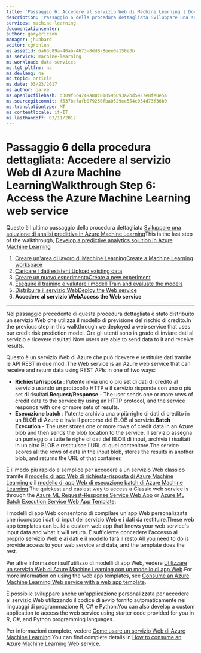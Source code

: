 ```yaml
---
title: 'Passaggio 6: Accedere al servizio Web di Machine Learning | Documentazione Microsoft'
description: 'Passaggio 6 della procedura dettagliata Sviluppare una soluzione predittiva: Accedere a un servizio Web attivo di Azure Machine Learning.'
services: machine-learning
documentationcenter: 
author: garyericson
manager: jhubbard
editor: cgronlun
ms.assetid: 6a65c89a-40ab-4673-8dd8-8eee0a150e3b
ms.service: machine-learning
ms.workload: data-services
ms.tgt_pltfrm: na
ms.devlang: na
ms.topic: article
ms.date: 03/23/2017
ms.author: garye
ms.openlocfilehash: d309f6c4749a80c81859b693a2bd5927e8fe0e54
ms.sourcegitcommit: f537befafb079256fba0529ee554c034d73f36b0
ms.translationtype: MT
ms.contentlocale: it-IT
ms.lasthandoff: 07/11/2017
---
```

# <a name="walkthrough-step-6-access-the-azure-machine-learning-web-service"></a><span data-ttu-id="a8913-103">Passaggio 6 della procedura dettagliata: Accedere al servizio Web di Azure Machine Learning</span><span class="sxs-lookup"><span data-stu-id="a8913-103">Walkthrough Step 6: Access the Azure Machine Learning web service</span></span>

<span data-ttu-id="a8913-104">Questo è l'ultimo passaggio della procedura dettagliata [Sviluppare una soluzione di analisi predittiva in Azure Machine Learning](machine-learning-walkthrough-develop-predictive-solution.md)</span><span class="sxs-lookup"><span data-stu-id="a8913-104">This is the last step of the walkthrough, [Develop a predictive analytics solution in Azure Machine Learning](machine-learning-walkthrough-develop-predictive-solution.md)</span></span>

1. [<span data-ttu-id="a8913-105">Creare un'area di lavoro di Machine Learning</span><span class="sxs-lookup"><span data-stu-id="a8913-105">Create a Machine Learning workspace</span></span>](machine-learning-walkthrough-1-create-ml-workspace.md)
2. [<span data-ttu-id="a8913-106">Caricare i dati esistenti</span><span class="sxs-lookup"><span data-stu-id="a8913-106">Upload existing data</span></span>](machine-learning-walkthrough-2-upload-data.md)
3. [<span data-ttu-id="a8913-107">Creare un nuovo esperimento</span><span class="sxs-lookup"><span data-stu-id="a8913-107">Create a new experiment</span></span>](machine-learning-walkthrough-3-create-new-experiment.md)
4. [<span data-ttu-id="a8913-108">Eseguire il training e valutare i modelli</span><span class="sxs-lookup"><span data-stu-id="a8913-108">Train and evaluate the models</span></span>](machine-learning-walkthrough-4-train-and-evaluate-models.md)
5. [<span data-ttu-id="a8913-109">Distribuire il servizio Web</span><span class="sxs-lookup"><span data-stu-id="a8913-109">Deploy the Web service</span></span>](machine-learning-walkthrough-5-publish-web-service.md)
6. <span data-ttu-id="a8913-110">**Accedere al servizio Web**</span><span class="sxs-lookup"><span data-stu-id="a8913-110">**Access the Web service**</span></span>

- - -
<span data-ttu-id="a8913-111">Nel passaggio precedente di questa procedura dettagliata è stato distribuito un servizio Web che utilizza il modello di previsione del rischio di credito.</span><span class="sxs-lookup"><span data-stu-id="a8913-111">In the previous step in this walkthrough we deployed a web service that uses our credit risk prediction model.</span></span> <span data-ttu-id="a8913-112">Ora gli utenti sono in grado di inviare dati al servizio e ricevere risultati.</span><span class="sxs-lookup"><span data-stu-id="a8913-112">Now users are able to send data to it and receive results.</span></span> 

<span data-ttu-id="a8913-113">Questo è un servizio Web di Azure che può ricevere e restituire dati tramite le API REST in due modi:</span><span class="sxs-lookup"><span data-stu-id="a8913-113">The Web service is an Azure web service that can receive and return data using REST APIs in one of two ways:</span></span>  

* <span data-ttu-id="a8913-114">**Richiesta/risposta** : l'utente invia uno o più set di dati di credito al servizio usando un protocollo HTTP e il servizio risponde con uno o più set di risultati.</span><span class="sxs-lookup"><span data-stu-id="a8913-114">**Request/Response** - The user sends one or more rows of credit data to the service by using an HTTP protocol, and the service responds with one or more sets of results.</span></span>
* <span data-ttu-id="a8913-115">**Esecuzione batch** : l'utente archivia una o più righe di dati di credito in un BLOB di Azure e invia il percorso del BLOB al servizio.</span><span class="sxs-lookup"><span data-stu-id="a8913-115">**Batch Execution** - The user stores one or more rows of credit data in an Azure blob and then sends the blob location to the service.</span></span> <span data-ttu-id="a8913-116">Il servizio assegna un punteggio a tutte le righe di dati del BLOB di input, archivia i risultati in un altro BLOB e restituisce l'URL di quel contenitore.</span><span class="sxs-lookup"><span data-stu-id="a8913-116">The service scores all the rows of data in the input blob, stores the results in another blob, and returns the URL of that container.</span></span>  

<span data-ttu-id="a8913-117">È il modo più rapido e semplice per accedere a un servizio Web classico tramite il [modello di app Web di richiesta-risposta di Azure Machine Learning ](https://azure.microsoft.com/marketplace/partners/microsoft/azuremlaspnettemplateforrrs/) o il [modello di app Web di esecuzione batch di Azure Machine Learning](https://azure.microsoft.com/marketplace/partners/microsoft/azuremlbeswebapptemplate/).</span><span class="sxs-lookup"><span data-stu-id="a8913-117">The quickest and easiest way to access a Classic web service is through the [Azure ML Request-Response Service Web App](https://azure.microsoft.com/marketplace/partners/microsoft/azuremlaspnettemplateforrrs/) or [Azure ML Batch Execution Service Web App Template](https://azure.microsoft.com/marketplace/partners/microsoft/azuremlbeswebapptemplate/).</span></span>

<span data-ttu-id="a8913-118">I modelli di app Web consentono di compilare un'app Web personalizzata che riconosce i dati di input del servizio Web e i dati da restituire.</span><span class="sxs-lookup"><span data-stu-id="a8913-118">These web app templates can build a custom web app that knows your web service's input data and what it will return.</span></span> <span data-ttu-id="a8913-119">È sufficiente concedere l'accesso al proprio servizio Web e ai dati e il modello farà il resto.</span><span class="sxs-lookup"><span data-stu-id="a8913-119">All you need to do is provide access to your web service and data, and the template does the rest.</span></span>

<span data-ttu-id="a8913-120">Per altre informazioni sull'utilizzo di modelli di app Web, vedere [Utilizzare un servizio Web di Azure Machine Learning con un modello di app Web](machine-learning-consume-web-service-with-web-app-template.md).</span><span class="sxs-lookup"><span data-stu-id="a8913-120">For more information on using the web app templates, see [Consume an Azure Machine Learning Web service with a web app template](machine-learning-consume-web-service-with-web-app-template.md).</span></span>

<span data-ttu-id="a8913-121">È possibile sviluppare anche un'applicazione personalizzata per accedere al servizio Web utilizzando il codice di avvio fornito automaticamente nei linguaggi di programmazione R, C# e Python.</span><span class="sxs-lookup"><span data-stu-id="a8913-121">You can also develop a custom application to access the web service using starter code provided for you in R, C#, and Python programming languages.</span></span>

<span data-ttu-id="a8913-122">Per informazioni complete, vedere [Come usare un servizio Web di Azure Machine Learning](machine-learning-consume-web-services.md).</span><span class="sxs-lookup"><span data-stu-id="a8913-122">You can find complete details in [How to consume an Azure Machine Learning Web service](machine-learning-consume-web-services.md).</span></span>

